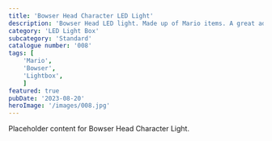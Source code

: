 ```yaml
---
title: 'Bowser Head Character LED Light'
description: 'Bowser Head LED light. Made up of Mario items. A great addition to any Mario fans gameroom office or bedroom'
category: 'LED Light Box'
subcategory: 'Standard'
catalogue number: '008'
tags: [
    'Mario', 
    'Bowser',
    'Lightbox', 
    ]
featured: true
pubDate: '2023-08-20'
heroImage: '/images/008.jpg'
---
```


Placeholder content for Bowser Head Character Light.